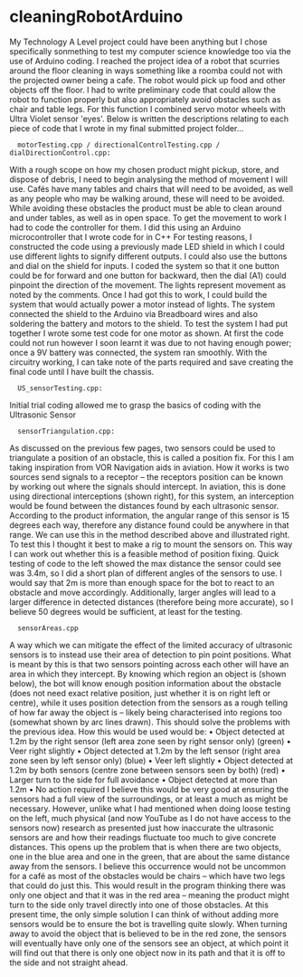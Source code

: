 # cleaningRobotArduino

My Technology A Level project could have been anything but I chose specifically sonmething to test my computer science knowledge too via the use of Arduino coding. 
I reached the project idea of a robot that scurries around the floor cleaning in ways something like a roomba could not with the projected owner being a cafe. The robot would pick up food and other objects off the floor.
I had to write preliminary code that could allow the robot to function properly but also appropriately avoid obstacles such as chair and table legs. For this function I combined servo motor wheels with Ultra Violet sensor 'eyes'.
Below is written the descriptions relating to each piece of code that I wrote in my final submitted project folder...

      motorTesting.cpp / directionalControlTesting.cpp / dialDirectionControl.cpp:
With a rough scope on how my chosen product might pickup, store, and dispose of debris, I need to begin analysing the method of movement I will use.
Cafés have many tables and chairs that will need to be avoided, as well as any people who may be walking around, these will need to be avoided. While avoiding these obstacles the product must be able to clean around and under tables, as well as in open space.
To get the movement to work I had to code the controller for them. I did this using an Arduino microcontroller that I wrote code for in C++
For testing reasons, I constructed the code using a previously made LED shield in which I could use different lights to signify different outputs. I could also use the buttons and dial on the shield for inputs.
I coded the system so that it one button could be for forward and one button for backward, then the dial (A1) could pinpoint the direction of the movement. The lights represent movement as noted by the comments. Once I had got this to work, I could build the system that would actually power a motor instead of lights.
The system connected the shield to the Arduino via Breadboard wires and also soldering the battery and motors to the shield. To test the system I had put together I wrote some test code for one motor as shown. At first the code could not run however I soon learnt it was due to not having enough power; once a 9V battery was connected, the system ran smoothly. With the circuitry working, I can take note of the parts required and save creating the final code until I have built the chassis.


      US_sensorTesting.cpp:
Initial trial coding allowed me to grasp the basics of coding with the Ultrasonic Sensor


      sensorTriangulation.cpp:
As discussed on the previous few pages, two sensors could be used to triangulate a position of an obstacle, this is called a position fix. For this I am taking inspiration from VOR Navigation aids in aviation. How it works is two sources send signals to a receptor – the receptors position can be known by working out where the signals should intercept. In aviation, this is done using directional interceptions (shown right), for this system, an interception would be found between the distances found by each ultrasonic sensor. According to the product information, the angular range of this sensor is 15 degrees each way, therefore any distance found could be anywhere in that range. We can use this in the method described above and illustrated right.
To test this I thought it best to make a rig to mount the sensors on. This way I can work out whether this is a feasible method of position fixing. Quick testing of code to the left showed the max distance the sensor could see was 3.4m, so I did a short plan of different angles of the sensors to use. I would say that 2m is more than enough space for the bot to react to an obstacle and move accordingly. Additionally, larger angles will lead to a larger difference in detected distances (therefore being more accurate), so I believe 50 degrees would be sufficient, at least for the testing.


      sensorAreas.cpp
A way which we can mitigate the effect of the limited accuracy of ultrasonic sensors is to instead use their area of detection to pin point positions. What is meant by this is that two sensors pointing across each other will have an area in which they intercept. By knowing which region an object is (shown below), the bot will know enough position information about the obstacle (does not need exact relative position, just whether it is on right left or centre), while it uses position detection from the sensors as a rough telling of how far away the object is – likely being characterised into regions too (somewhat shown by arc lines drawn). This should solve the problems with the previous idea.
How this would be used would be:
• Object detected at 1.2m by the right sensor (left area zone seen by right sensor only) (green)
    • Veer right slightly
• Object detected at 1.2m by the left sensor (right area zone seen by left sensor only) (blue)
    • Veer left slightly
• Object detected at 1.2m by both sensors (centre zone between sensors seen by both) (red)
    • Larger turn to the side for full avoidance
• Object detected at more than 1.2m
    • No action required
I believe this would be very good at ensuring the sensors had a full view of the surroundings, or at least a much as might be necessary. However, unlike what I had mentioned when doing loose testing on the left, much physical (and now YouTube as I do not have access to the sensors now) research as presented just how inaccurate the ultrasonic sensors are and how their readings fluctuate too much to give concrete distances.
This opens up the problem that is when there are two objects, one in the blue area and one in the green, that are about the same distance away from the sensors. I believe this occurrence would not be uncommon for a café as most of the obstacles would be chairs – which have two legs that could do just this. This would result in the program thinking there was only one object and that it was in the red area – meaning the product might turn to the side only travel directly into one of those obstacles. At this present time, the only simple solution I can think of without adding more sensors would be to ensure the bot is travelling quite slowly. When turning away to avoid the object that is believed to be in the red zone, the sensors will eventually have only one of the sensors see an object, at which point it will find out that there is only one object now in its path and that it is off to the side and not straight ahead.
